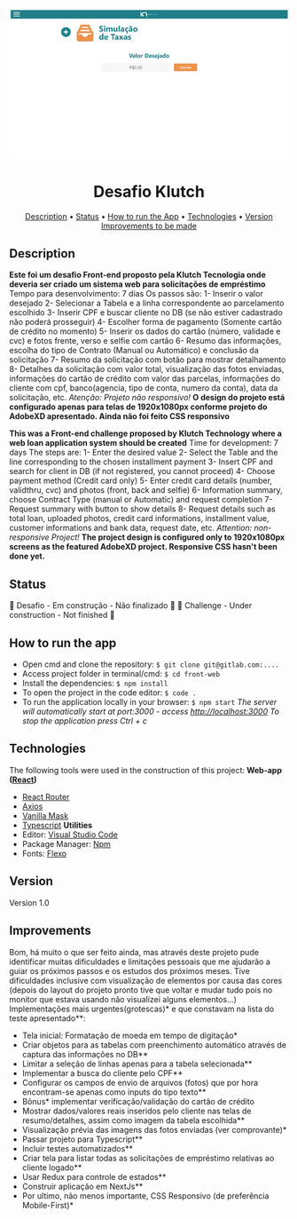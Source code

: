 <img align="center" alt="Sistema de Empréstimo" src="front-web/public/home.png">
<h1 align="center">Desafio Klutch</h1>

<p align="center" >  
    <a href="#description">Description</a> • 
    <a href="#status">Status</a> • 
    <a href="#how to run the app">How to run the App</a> • 
    <a href="#technologies">Technologies</a> • 
    <a href="#version">Version</a>
    <a href="#improvements">Improvements to be made</a>
</p>


## Description
**Este foi um desafio Front-end proposto pela Klutch Tecnologia onde deveria ser criado um sistema web para solicitações de empréstimo**
Tempo para desenvolvimento: 7 dias
Os passos são:
1- Inserir o valor desejado
2- Selecionar a Tabela e a linha correspondente ao parcelamento escolhido
3- Inserir CPF e buscar cliente no DB (se não estiver cadastrado não poderá prosseguir)
4- Escolher forma de pagamento (Somente cartão de crédito no momento)
5- Inserir os dados do cartão (número, validade e cvc) e fotos frente, verso e selfie com cartão
6- Resumo das informações, escolha do tipo de Contrato (Manual ou Automático) e conclusão da solicitação
7- Resumo da solicitação com botão para mostrar detalhamento
8- Detalhes da solicitação com valor total, visualização das fotos enviadas, informações do cartão de crédito com valor das parcelas, informações do cliente com cpf, banco(agencia, tipo de conta, numero da conta), data da solicitação, etc.
*Atenção: Projeto não responsivo!*
**O design do projeto está configurado apenas para telas de 1920x1080px conforme projeto do AdobeXD apresentado. Ainda não foi feito CSS responsivo**

**This was a Front-end challenge proposed by Klutch Technology where a web loan application system should be created**
Time for development: 7 days
The steps are:
1- Enter the desired value
2- Select the Table and the line corresponding to the chosen installment payment
3- Insert CPF and search for client in DB (if not registered, you cannot proceed)
4- Choose payment method (Credit card only)
5- Enter credit card details (number, validthru, cvc) and photos (front, back and selfie)
6- Information summary, choose Contract Type (manual or Automatic) and request completion
7- Request summary with button to show details
8- Request details such as total loan, uploaded photos, credit card informations, installment value, customer informations and bank data, request date, etc.
*Attention: non-responsive Project!*
**The project design is configured only to 1920x1080px screens as the featured AdobeXD project. Responsive CSS hasn't been done yet.**


## Status
 🚧  Desafio - Em construção - Não finalizado  🚧 
 🚧  Challenge - Under construction - Not finished  🚧 



## How to run the app
- Open cmd and clone the repository:
``` $ git clone git@gitlab.com:.... ```
- Access project folder in terminal/cmd: 
``` $ cd front-web ```
- Install the dependencies:
``` $ npm install ```
- To open the project in the code editor: 
``` $ code . ``` 
- To run the application locally in your browser:
``` $ npm start ```
_The server will automatically start at port:3000 - access [http://localhost:3000](http://localhost:3000)
To stop the application press Ctrl + c_



## Technologies
The following tools were used in the construction of this project:
**Web-app ([React](https://pt-br.reactjs.org/))**
- [React Router](https://reactrouter.com/web/guides/quick-start)
- [Axios](https://www.npmjs.com/package/axios)
- [Vanilla Mask]()
- [Typescript]()
**Utilities**
- Editor: [Visual Studio Code](https://code.visualstudio.com/)
- Package Manager: [Npm]()
- Fonts: [Flexo]()



## Version
<p>Version 1.0</p> 



## Improvements
Bom, há muito o que ser feito ainda, mas através deste projeto pude identificar muitas dificuldades e limitações pessoais que me ajudarão a guiar os próximos passos e os estudos dos próximos meses. Tive dificuldades inclusive com visualização de elementos por causa das cores (depois do layout do projeto pronto tive que voltar e mudar tudo pois no monitor que estava usando não visualizei alguns elementos...)
Implementações mais urgentes(grotescas)* e que constavam na lista do teste apresentado**:
- Tela inicial: Formatação de moeda em tempo de digitação*
- Criar objetos para as tabelas com preenchimento automático através de captura das informações no DB**
- Limitar a seleção de linhas apenas para a tabela selecionada**
- Implementar a busca do cliente pelo CPF**
- Configurar os campos de envio de arquivos (fotos) que por hora encontram-se apenas como inputs do tipo texto**
- Bônus* implementar verificação/validação do cartão de crédito
- Mostrar dados/valores reais inseridos pelo cliente nas telas de resumo/detalhes, assim como imagem da tabela escolhida**
- Visualização prévia das imagens das fotos enviadas (ver comprovante)*
- Passar projeto para Typescript**
- Incluir testes automatizados**
- Criar tela para listar todas as solicitações de empréstimo relativas ao cliente logado**
- Usar Redux para controle de estados**
- Construir aplicação em NextJs**
- Por ultimo, não menos importante, CSS Responsivo (de preferência Mobile-First)*